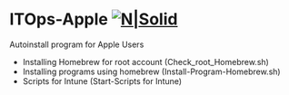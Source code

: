 # ITOps-Apple  [![N|Solid](https://cdn.prod.website-files.com/6172b4bc5a7a05d2a8524fff/62f4d2bd0245dad7f76310b0_Logo.svg)](https://www.truvity.com/)
Autoinstall program for Apple Users

- Installing Homebrew for root account (Check_root_Homebrew.sh)
- Installing programs using homebrew (Install-Program-Homebrew.sh)
- Scripts for Intune (Start-Scripts for Intune)
